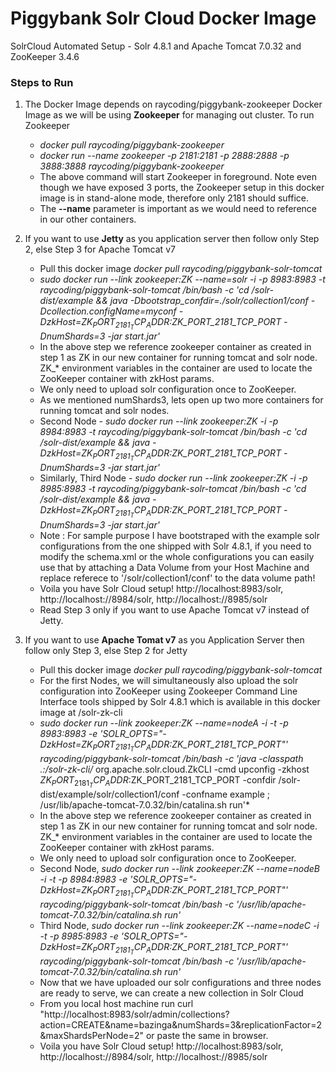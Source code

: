 # Piggybank Solr Cloud Docker Image

SolrCloud Automated Setup - Solr 4.8.1 and Apache Tomcat 7.0.32 and ZooKeeper 3.4.6

### Steps to Run

  1. The Docker Image depends on raycoding/piggybank-zookeeper Docker Image as we will be using **Zookeeper** for managing out cluster. To run Zookeeper
      - *docker pull raycoding/piggybank-zookeeper*
      - *docker run --name zookeeper -p 2181:2181 -p 2888:2888 -p 3888:3888 raycoding/piggybank-zookeeper*
      - The above command will start Zookeeper in foreground. Note even though we have exposed 3 ports, the Zookeeper setup in this docker image is in stand-alone mode, therefore only 2181 should suffice.
      - The **--name** parameter is important as we would need to reference in our other containers.
      

  
  2. If you want to use **Jetty** as you application server then follow only Step 2, else Step 3 for Apache Tomcat v7
      - Pull this docker image *docker pull raycoding/piggybank-solr-tomcat*
      - *sudo docker run --link zookeeper:ZK --name=solr -i -p 8983:8983 -t raycoding/piggybank-solr-tomcat /bin/bash -c 'cd /solr-dist/example && java -Dbootstrap_confdir=./solr/collection1/conf -Dcollection.configName=myconf -DzkHost=$ZK_PORT_2181_TCP_ADDR:$ZK_PORT_2181_TCP_PORT -DnumShards=3 -jar start.jar'*
      - In the above step we reference zookeeper container as created in step 1 as ZK in our new container for running tomcat and solr node. ZK_* environment variables in the container are used to locate the ZooKeeper container with zkHost params.
      - We only need to upload solr configuration once to ZooKeeper.
      - As we mentioned numShards3, lets open up two more containers for running tomcat and solr nodes.
      - Second Node - *sudo docker run --link zookeeper:ZK -i -p 8984:8983 -t raycoding/piggybank-solr-tomcat /bin/bash -c 'cd /solr-dist/example && java -DzkHost=$ZK_PORT_2181_TCP_ADDR:$ZK_PORT_2181_TCP_PORT -DnumShards=3 -jar start.jar'*
      - Similarly, Third Node - *sudo docker run --link zookeeper:ZK -i -p 8985:8983 -t raycoding/piggybank-solr-tomcat /bin/bash -c 'cd /solr-dist/example && java -DzkHost=$ZK_PORT_2181_TCP_ADDR:$ZK_PORT_2181_TCP_PORT -DnumShards=3 -jar start.jar'*
      - Note : For sample purpose I have bootstraped with the example solr configurations from the one shipped with Solr 4.8.1, if you need to modify the schema.xml or the whole configurations you can easily use that by attaching a Data Volume  from your Host Machine and replace referece to '/solr/collection1/conf' to the data volume path!
      - Voila you have Solr Cloud setup! http://localhost:8983/solr, http://localhost://8984/solr, http://localhost://8985/solr
      - Read Step 3 only if you want to use Apache Tomcat v7 instead of Jetty.
  
  
  3. If you want to use **Apache Tomat v7** as you Application Server then follow only Step 3, else Step 2 for Jetty
      - Pull this docker image *docker pull raycoding/piggybank-solr-tomcat*
      - For the first Nodes, we will simultaneously also upload the solr configuration into ZooKeeper using Zookeeper Command Line Interface tools shipped by Solr 4.8.1 which is available in this docker image at /solr-zk-cli
      - *sudo docker run --link zookeeper:ZK --name=nodeA -i -t -p 8983:8983 -e 'SOLR_OPTS="-DzkHost=$ZK_PORT_2181_TCP_ADDR:$ZK_PORT_2181_TCP_PORT"' raycoding/piggybank-solr-tomcat /bin/bash -c 'java -classpath .:/solr-zk-cli/* org.apache.solr.cloud.ZkCLI -cmd upconfig -zkhost $ZK_PORT_2181_TCP_ADDR:$ZK_PORT_2181_TCP_PORT -confdir /solr-dist/example/solr/collection1/conf -confname example ; /usr/lib/apache-tomcat-7.0.32/bin/catalina.sh run'*
      - In the above step we reference zookeeper container as created in step 1 as ZK in our new container for running tomcat and solr node. ZK_* environment variables in the container are used to locate the ZooKeeper container with zkHost params.
      - We only need to upload solr configuration once to ZooKeeper.
      - Second Node, *sudo docker run --link zookeeper:ZK --name=nodeB -i -t -p 8984:8983 -e 'SOLR_OPTS="-DzkHost=$ZK_PORT_2181_TCP_ADDR:$ZK_PORT_2181_TCP_PORT"' raycoding/piggybank-solr-tomcat /bin/bash -c '/usr/lib/apache-tomcat-7.0.32/bin/catalina.sh run'*
      - Third Node, *sudo docker run --link zookeeper:ZK --name=nodeC -i -t -p 8985:8983 -e 'SOLR_OPTS="-DzkHost=$ZK_PORT_2181_TCP_ADDR:$ZK_PORT_2181_TCP_PORT"' raycoding/piggybank-solr-tomcat /bin/bash -c '/usr/lib/apache-tomcat-7.0.32/bin/catalina.sh run'*
      - Now that we have uploaded our solr configurations and three nodes are ready to serve, we can create a new collection in Solr Cloud
      - From you local host machine run curl "http://localhost:8983/solr/admin/collections?action=CREATE&name=bazinga&numShards=3&replicationFactor=2&maxShardsPerNode=2" or paste the same in browser.
      - Voila you have Solr Cloud setup! http://localhost:8983/solr, http://localhost://8984/solr, http://localhost://8985/solr
